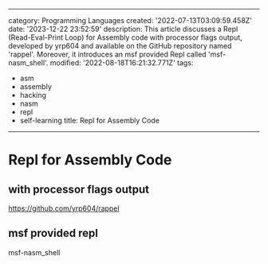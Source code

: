 ------
category: Programming Languages
created: '2022-07-13T03:09:59.458Z'
date: '2023-12-22 23:52:59'
description: This article discusses a Repl (Read-Eval-Print Loop) for Assembly code
  with processor flags output, developed by yrp604 and available on the GitHub repository
  named 'rappel'. Moreover, it introduces an msf provided Repl called 'msf-nasm_shell'.
modified: '2022-08-18T16:21:32.771Z'
tags:
- asm
- assembly
- hacking
- nasm
- repl
- self-learning
title: Repl for Assembly Code
------

# Repl for Assembly Code

## with processor flags output
https://github.com/yrp604/rappel

## msf provided repl
msf-nasm_shell
